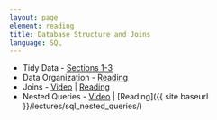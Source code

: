 ```yaml
---
layout: page
element: reading
title: Database Structure and Joins
language: SQL
---
```


* Tidy Data - [Sections 1-3](http://vita.had.co.nz/papers/tidy-data.pdf)
* Data Organization - [Reading](http://kbroman.org/dataorg/)
* Joins - [Video](https://www.youtube.com/watch?v=79EBoVPUzkE) \| [Reading](http://datacarpentry.github.io/sql-ecology/03-sql-joins-aliases.html) 
* Nested Queries - [Video](https://www.youtube.com/watch?v=oy0CojdyKTo) \| [Reading]({{ site.baseurl }}/lectures/sql_nested_queries/)